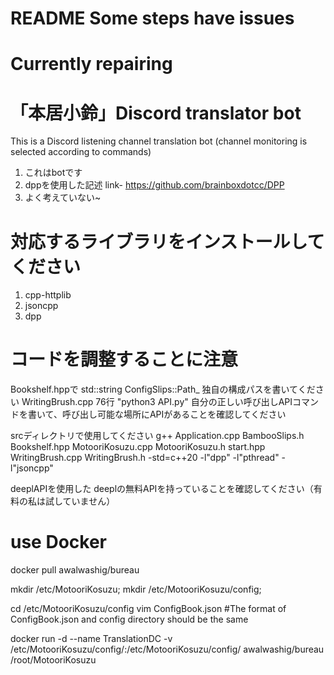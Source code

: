 ﻿# README Some steps have issues
# Currently repairing

# 「本居小鈴」Discord translator bot

This is a Discord listening channel translation bot (channel monitoring is selected according to commands)

1. これはbotです
2. dppを使用した記述 link- https://github.com/brainboxdotcc/DPP
3. よく考えていない~

# 対応するライブラリをインストールしてください
1. cpp-httplib
2. jsoncpp
3. dpp

# コードを調整することに注意
Bookshelf.hppで std::string ConfigSlips::Path_ 独自の構成パスを書いてください
WritingBrush.cpp 76行 "python3 API.py" 自分の正しい呼び出しAPIコマンドを書いて、呼び出し可能な場所にAPIがあることを確認してください

srcディレクトリで使用してください g++ Application.cpp BambooSlips.h Bookshelf.hpp MotooriKosuzu.cpp MotooriKosuzu.h start.hpp WritingBrush.cpp WritingBrush.h -std=c++20 -l"dpp" -l"pthread" -l"jsoncpp"

deeplAPIを使用した
deeplの無料APIを持っていることを確認してください（有料の私は試していません）

# use Docker

docker pull awalwashig/bureau

mkdir /etc/MotooriKosuzu;
mkdir /etc/MotooriKosuzu/config;

cd /etc/MotooriKosuzu/config
vim ConfigBook.json
#The format of ConfigBook.json and config directory should be the same


docker run -d --name TranslationDC -v /etc/MotooriKosuzu/config/:/etc/MotooriKosuzu/config/ awalwashig/bureau /root/MotooriKosuzu
